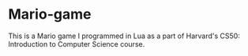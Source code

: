 # Mario-game
This is a Mario game I programmed in Lua as a part of Harvard's CS50: Introduction to Computer Science course.
